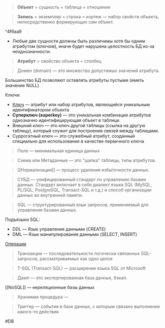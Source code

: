 >**Объект** = сущность = таблица = отношение

>**Запись** = экземпляр = строка = кортеж — набор свойств объекта, непосредственно формирующих сам объект.

^4f6aa9

* Любые две сущности должны быть различимы хотя бы одним атрибутом (ключом), иначе будет нарушена целостность БД из-за неоднозначности.

>**Атрибут** = свойство объекта = столбец

>Домен (domain) — это множество допустимых значений атрибута.

Большинство БД позволяют оставлять атрибуты пустыми (иметь значение NULL)

Ключи:
* [Ключ](Ключи.md) — атрибут или набор атрибутов, являющийся уникальным идентификатором объекта
* **Суперключ (superkey)** — это уникальная комбинация атрибутов однозначно идентифицирующая объект в таблице.
* Внешний ключ — это ключ другой таблицы (ссылка на другую таблицу), который служит для построения связей между таблицами.
* Суррогатный ключ — это служебный атрибут, созданный специально для использования в качестве первичного ключа

>Поле — минимальная единица данных

>Схема или Метаданные — это "шапка" таблицы, типы атрибутов.

>[[Нормализация]] — процесс удаления избыточности данных.

>СУБД — унифицированный стандарт по управлению базами данных. Стандарт включает в себя диалект языка SQL (MySQL, PL/SQL, PostgreSQL, Transact-SQL и т.д.) и способ организации данных во внутренней памяти.

>SQL — структурированный язык запросов, применяемый для управления базами данных.

Подъязыки SQL:
* DDL — Язык управления данными (CREATE)
* DML — Язык манипулирования данными (SELECT, INSERT)

[Операции](obsidian://open?vault=%D0%91%D0%B0%D0%B7%D1%8B%20%D0%B4%D0%B0%D0%BD%D0%BD%D1%8B%D1%85%205%20%D1%81%D0%B5%D0%BC%D0%B5%D1%81%D1%82%D1%80&file=%D0%A1%D0%B0%D0%BC%D0%BE%D0%BE%D0%B1%D1%83%D1%87%D0%B5%D0%BD%D0%B8%D0%B5%2FSQL%20%D0%BE%D0%BF%D0%B5%D1%80%D0%B0%D1%86%D0%B8%D0%B8)

>Транзакции — последовательности логически связанных SQL-запросов, рассматриваемых как одно целое

>T-SQL (Transact-SQL) — расширение языка SQL от Microsoft



>Дамп — это экспортированная база данных, бэкап.

[[NoSQL]] — нереляционные базы данных

>Хранимая процедура — 

>Триггер — событие в базе данных, с которым связано выполнение какого-то действия

#DB